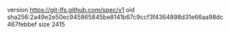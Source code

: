 version https://git-lfs.github.com/spec/v1
oid sha256:2a49e2e50ec945865845be8141b67c9ccf3f4364898d31e66aa98dc467febbef
size 2415
